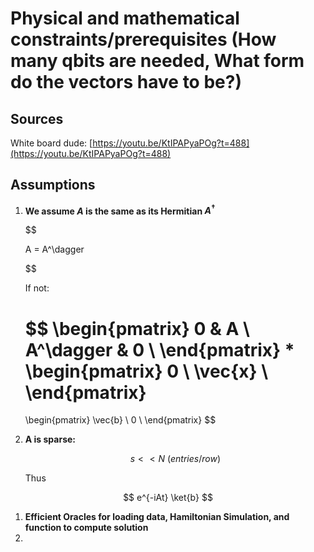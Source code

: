 # Physical and mathematical constraints/prerequisites (How many qbits are needed, What form do the vectors have to be?)

## Sources

White board dude: [https://youtu.be/KtIPAPyaPOg?t=488](https://youtu.be/KtIPAPyaPOg?t=488)

## Assumptions

1. **We assume $A$ is the same as its Hermitian $A^\dagger$**
    
    $$
    
    A = A^\dagger
    
    $$
    
    If not:
    
    $$
    \begin{pmatrix}
        0 & A \\
        A^\dagger & 0 \\
    \end{pmatrix}
    *
    \begin{pmatrix}
        0 \\
        \vec{x} \\
    \end{pmatrix} 
    = 
    \begin{pmatrix}
        \vec{b} \\
        0 \\
    \end{pmatrix}
    $$
    
2. **A is sparse:**
    
    $$
    s << N \ (entries/row)
    $$
    
    Thus
    

$$
e^{-iAt} \ket{b}
$$

1. **Efficient Oracles for loading data, Hamiltonian Simulation, and function to compute solution**
2.